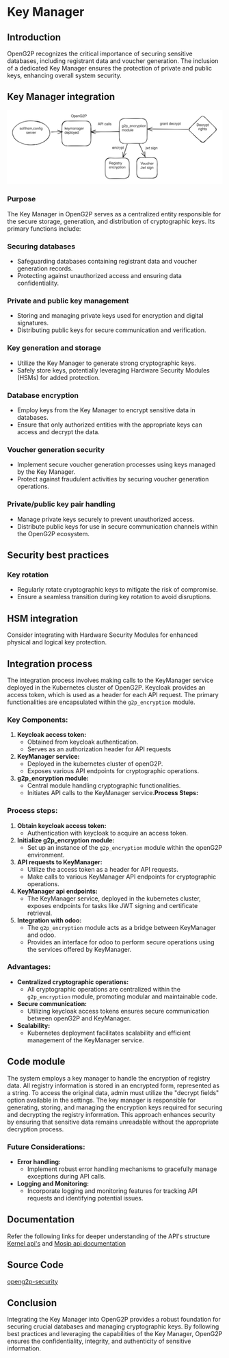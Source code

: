 # Key Manager

## Introduction

OpenG2P recognizes the critical importance of securing sensitive databases, including registrant data and voucher generation. The inclusion of a dedicated Key Manager ensures the protection of private and public keys, enhancing overall system security.

## Key Manager integration

<img src="../.gitbook/assets/file.excalidraw.svg" alt="The workflow of keymanager" class="gitbook-drawing">

### Purpose

The Key Manager in OpenG2P serves as a centralized entity responsible for the secure storage, generation, and distribution of cryptographic keys. Its primary functions include:

### Securing databases

* Safeguarding databases containing registrant data and voucher generation records.
* Protecting against unauthorized access and ensuring data confidentiality.

### Private and public key management

* Storing and managing private keys used for encryption and digital signatures.
* Distributing public keys for secure communication and verification.

### Key generation and storage

* Utilize the Key Manager to generate strong cryptographic keys.
* Safely store keys, potentially leveraging Hardware Security Modules (HSMs) for added protection.

### Database encryption

* Employ keys from the Key Manager to encrypt sensitive data in databases.
* Ensure that only authorized entities with the appropriate keys can access and decrypt the data.

### Voucher generation security

* Implement secure voucher generation processes using keys managed by the Key Manager.
* Protect against fraudulent activities by securing voucher generation operations.

### Private/public key pair handling

* Manage private keys securely to prevent unauthorized access.
* Distribute public keys for use in secure communication channels within the OpenG2P ecosystem.

## Security best practices

### Key rotation

* Regularly rotate cryptographic keys to mitigate the risk of compromise.
* Ensure a seamless transition during key rotation to avoid disruptions.

## HSM integration

Consider integrating with Hardware Security Modules for enhanced physical and logical key protection.

## Integration process&#x20;

The integration process involves making calls to the KeyManager service deployed in the Kubernetes cluster of OpenG2P. Keycloak provides an access token, which is used as a header for each API request. The primary functionalities are encapsulated within the `g2p_encryption` module.

### **Key Components:**

1. **Keycloak  access token:**
   * Obtained from keycloak authentication.
   * Serves as an authorization header for API requests
2. **KeyManager service:**
   * Deployed in the kubernetes cluster of openG2P.
   * Exposes various API endpoints for cryptographic operations.
3. **g2p\_encryption module:**
   * Central module handling cryptographic functionalities.
   * Initiates API calls to the KeyManager service.**Process Steps:**

### **Process steps:**

1. **Obtain keycloak access token:**
   * Authentication with keycloak to acquire an access token.
2. **Initialize g2p\_encryption module:**
   * Set up an instance of the `g2p_encryption` module within the openG2P environment.
3. **API requests to KeyManager:**
   * Utilize the access token as a header for API requests.
   * Make calls to various KeyManager API endpoints for cryptographic operations.
4. **KeyManager api endpoints:**
   * The KeyManager service, deployed in the kubernetes cluster, exposes endpoints for tasks like JWT signing and certificate retrieval.
5. **Integration with odoo:**
   * The `g2p_encryption` module acts as a bridge between KeyManager and odoo.
   * Provides an interface for odoo to perform secure operations using the services offered by KeyManager.

### **Advantages:**

* **Centralized cryptographic operations:**
  * All cryptographic operations are centralized within the `g2p_encryption` module, promoting modular and maintainable code.
* **Secure communication:**
  * Utilizing keycloak access tokens ensures secure communication between openG2P and KeyManager.
* **Scalability:**
  * Kubernetes deployment facilitates scalability and efficient management of the KeyManager service.

## Code module

The system employs a key manager to handle the encryption of registry data. All registry information is stored in an encrypted form, represented as a string. To access the original data, admin must utilize the "decrypt fields" option available in the settings. The key manager is responsible for generating, storing, and managing the encryption keys required for securing and decrypting the registry information. This approach enhances security by ensuring that sensitive data remains unreadable without the appropriate decryption process.&#x20;

### **Future Considerations:**

* **Error handling:**
  * Implement robust error handling mechanisms to gracefully manage exceptions during API calls.
* **Logging and Monitoring:**
  * Incorporate logging and monitoring features for tracking API requests and identifying potential issues.

## Documentation

Refer the following links for deeper understanding of the API's structure [Kernel api's](https://docs.mosip.io/1.1.5/apis/kernel-apis) and [Mosip api documentation](https://mosip.github.io/documentation/1.2.0/kernel-keymanager-service.html)

## Source Code

[openg2p-security](../pbms/development/repositories/openg2p-security.md)

## Conclusion

Integrating the Key Manager into OpenG2P provides a robust foundation for securing crucial databases and managing cryptographic keys. By following best practices and leveraging the capabilities of the Key Manager, OpenG2P ensures the confidentiality, integrity, and authenticity of sensitive information.
